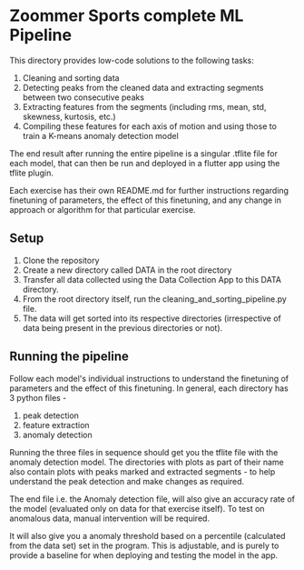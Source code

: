 # Zoommer Sports complete ML Pipeline 

This directory provides low-code solutions to the following tasks:

1. Cleaning and sorting data
2. Detecting peaks from the cleaned data and extracting segments between two consecutive peaks
3. Extracting features from the segments (including rms, mean, std, skewness, kurtosis, etc.)
4. Compiling these features for each axis of motion and using those to train a K-means anomaly detection model

The end result after running the entire pipeline is a singular .tflite file for each model, that can then be run and deployed in a flutter app using the tflite plugin.

Each exercise has their own README.md for further instructions regarding finetuning of parameters, the effect of this finetuning, and any change in approach or algorithm for that particular exercise.

## Setup 

1. Clone the repository
2. Create a new directory called DATA in the root directory
3. Transfer all data collected using the Data Collection App to this DATA directory. 
4. From the root directory itself, run the cleaning_and_sorting_pipeline.py file. 
5. The data will get sorted into its respective directories (irrespective of data being present in the previous directories or not). 

## Running the pipeline

Follow each model's individual instructions to understand the finetuning of parameters and the effect of this finetuning. In general, each directory has 3 python files -

1. peak detection
2. feature extraction
3. anomaly detection

Running the three files in sequence should get you the tflite file with the anomaly detection model. The directories with plots as part of their name also contain plots with peaks marked and extracted segments - to help understand the peak detection and make changes as required. 

The end file i.e. the Anomaly detection file, will also give an accuracy rate of the model (evaluated only on data for that exercise itself). To test on anomalous data, manual intervention will be required. 

It will also give you a anomaly threshold based on a percentile (calculated from the data set) set in the program. This is adjustable, and is purely to provide a baseline for when deploying and testing the model in the app.